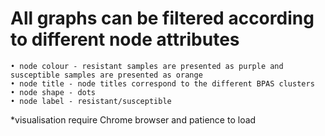 # All graphs can be filtered according to different node attributes
	• node colour - resistant samples are presented as purple and susceptible samples are presented as orange
	• node title - node titles correspond to the different BPAS clusters
	• node shape - dots
	• node label - resistant/susceptible
*visualisation require Chrome browser and patience to load
